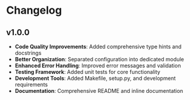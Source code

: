 # Changelog

## v1.0.0
- **Code Quality Improvements**: Added comprehensive type hints and docstrings
- **Better Organization**: Separated configuration into dedicated module
- **Enhanced Error Handling**: Improved error messages and validation
- **Testing Framework**: Added unit tests for core functionality
- **Development Tools**: Added Makefile, setup.py, and development requirements
- **Documentation**: Comprehensive README and inline documentation
